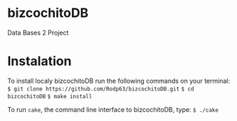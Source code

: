 # bizcochitoDB
Data Bases 2 Project

Instalation
========
To install localy bizcochitoDB run the following commands on your terminal:
`$ git clone https://github.com/Rodp63/bizcochitoDB.git`
`$ cd bizcochitoDB`
`$ make install`

To run `cake`, the command line interface to bizcochitoDB, type:
`$ ./cake`
